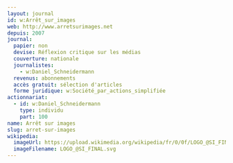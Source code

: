 ```yaml
---
layout: journal
id: w:Arrêt_sur_images
web: http://www.arretsurimages.net
depuis: 2007
journal:
  papier: non
  devise: Réflexion critique sur les médias
  couverture: nationale
  journalistes:
    - w:Daniel_Schneidermann
  revenus: abonnements
  accès gratuit: sélection d'articles
  forme juridique: w:Société_par_actions_simplifiée
actionnariat:
  - id: w:Daniel_Schneidermann
    type: individu
    part: 100
name: Arrêt sur images
slug: arret-sur-images
wikipedia:
  imageUrl: https://upload.wikimedia.org/wikipedia/fr/0/0f/LOGO_@SI_FINAL.svg
  imageFilename: LOGO_@SI_FINAL.svg
---
```


